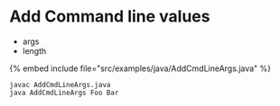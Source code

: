 # Add Command line values

* args
* length

{% embed include file="src/examples/java/AddCmdLineArgs.java" %}

```
javac AddCmdLineArgs.java
java AddCmdLineArgs Foo Bar
```


